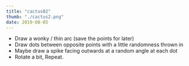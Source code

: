 ```yaml
---
title: "cactus02"
thumb: "./cactus2.png"
date: 2019-08-05
---
```


- Draw a wonky / thin arc (save the points for later)
- Draw dots between opposite points with a little randomness thrown in
- Maybe draw a spike facing outwards at a random angle at each dot
- Rotate a bit, Repeat.
